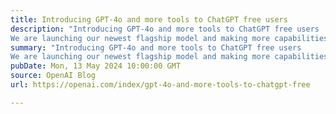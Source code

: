 ```yaml
---
title: Introducing GPT-4o and more tools to ChatGPT free users
description: "Introducing GPT-4o and more tools to ChatGPT free users
We are launching our newest flagship model and making more capabilities available for free in ChatGPT."
summary: "Introducing GPT-4o and more tools to ChatGPT free users
We are launching our newest flagship model and making more capabilities available for free in ChatGPT."
pubDate: Mon, 13 May 2024 10:00:00 GMT
source: OpenAI Blog
url: https://openai.com/index/gpt-4o-and-more-tools-to-chatgpt-free

---
```


